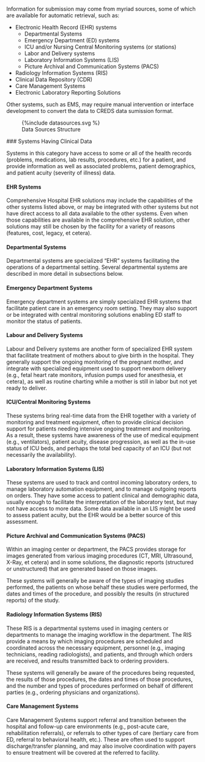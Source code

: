 Information for submission may come from myriad sources, some of which are available for automatic retrieval, such as:

*  Electronic Health Record (EHR) systems
    * Departmental Systems
    * Emergency Department (ED) systems
    * ICU and/or Nursing Central Monitoring systems (or stations)
    * Labor and Delivery systems
    * Laboratory Information Systems (LIS)
    * Picture Archival and Communication Systems (PACS)
* Radiology Information Systems (RIS)
* Clinical Data Repository (CDR)
* Care Management Systems
* Electronic Laboratory Reporting Solutions

Other systems, such as EMS, may require manual intervention or interface development to convert the data to CREDS data sumission format.
<figure>
{%include datasources.svg %}
<figcaption>Data Sources Structure</figcaption>
</figure>
### Systems Having Clinical Data

Systems in this category have access to some or all of the health records (problems, medications, lab results, procedures, etc.) for a patient, and  provide information as well as associated problems, patient demographics, and patient acuity (severity of illness) data.

#### EHR Systems

Comprehensive Hospital EHR solutions may include the capabilities of the other systems listed above, or may be integrated with other systems but not have direct access to all data available to the other systems. Even when those capabilities are available in the comprehensive EHR solution, other solutions may still be chosen by the facility for a variety of reasons (features, cost, legacy, et cetera).

#### Departmental Systems

Departmental systems are specialized “EHR” systems facilitating the operations of a departmental setting. Several departmental systems are described in more detail in subsections below.

#### Emergency Department Systems

Emergency department systems are simply specialized EHR systems that facilitate patient care in an emergency room setting. They may also support or be integrated with central monitoring solutions enabling ED staff to monitor the status of patients.

#### Labour and Delivery Systems

Labour and Delivery systems are another form of specialized EHR system that facilitate treatment of mothers about to give birth in the hospital. They generally support the ongoing monitoring of the pregnant mother, and integrate with specialized equipment used to support newborn delivery (e.g., fetal heart rate monitors, infusion pumps used for anesthesia, et cetera), as well as routine charting while a mother is still in labor but not yet ready to deliver.

#### ICU/Central Monitoring Systems

These systems bring real-time data from the EHR together with a variety of monitoring and treatment equipment, often to provide clinical decision support for patients needing intensive ongoing treatment and monitoring. As a result, these systems have awareness of the use of medical equipment (e.g., ventilators), patient acuity, disease progression, as well as the in-use status of ICU beds, and perhaps the total bed capacity of an ICU (but not necessarily the availability).

#### Laboratory Information Systems (LIS)

These systems are used to track and control incoming laboratory orders, to manage laboratory automation equipment, and to manage outgoing reports on orders. They have some access to patient clinical and demographic data, usually enough to facilitate the interpretation of the laboratory test, but may not have access to more data. Some data available in an LIS might be used to assess patient acuity, but the EHR would be a better source of this assessment.

#### Picture Archival and Communication Systems (PACS)

Within an imaging center or department, the PACS provides storage for images generated from various imaging procedures (CT, MRI, Ultrasound, X-Ray, et cetera) and in some solutions, the diagnostic reports (structured or unstructured) that are generated based on those images.

These systems will generally be aware of the types of imaging studies performed, the patients on whose behalf these studies were performed, the dates and times of the procedure, and possibly the results (in structured reports) of the study.

#### Radiology Information Systems (RIS)

These RIS is a departmental systems used in imaging centers or departments to manage the imaging workflow in the department. The RIS provide a means by which imaging procedures are scheduled and coordinated across the necessary equipment, personnel (e.g., imaging technicians, reading radiologists), and patients, and through which orders are received, and results transmitted back to ordering providers.

These systems will generally be aware of the procedures being requested, the results of those procedures, the dates and times of those procedures, and the number and types of procedures performed on behalf of different parties (e.g., ordering physicians and organizations).

#### Care Management Systems

Care Management Systems support referral and transition between the hospital and follow-up care environments (e.g., post-acute care, rehabilitation referrals), or referrals to other types of care (tertiary care from ED, referral to behavioral health, etc.). These are often used to support discharge/transfer planning, and may also involve coordination with payers to ensure treatment will be covered at the referred to facility.